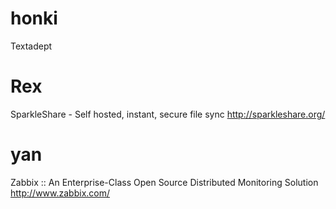 # honki


Textadept

# Rex


SparkleShare - Self hosted, instant, secure file sync
<http://sparkleshare.org/>  

# yan


Zabbix :: An Enterprise-Class Open Source Distributed Monitoring Solution
<http://www.zabbix.com/>  